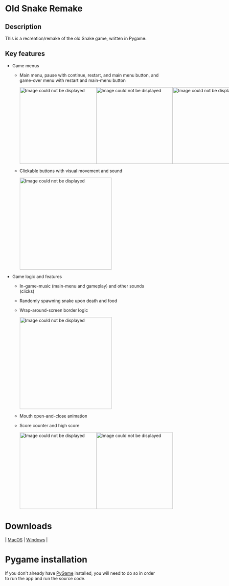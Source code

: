 # Old Snake Remake

## Description

This is a recreation/remake of the old Snake game, written in Pygame.

## Key features

- Game menus
  - Main menu, pause with continue, restart, and main menu button, and game-over menu with restart and main-menu button
    <div style="display: flex;">
      <img src="https://i.imgur.com/fJJzWT6.jpg" alt="Image could not be displayed" width="250"/>
      <img src="https://i.imgur.com/nA0ufLY.png" alt="Image could not be displayed" width="250"/>
      <img src="https://i.imgur.com/VwdB8Kz.png" alt="Image could not be displayed" width="250"/>
    </div>

  - Clickable buttons with visual movement and sound

    <img src="https://i.imgur.com/R2vg0En.gif" alt="Image could not be displayed" width="300"/>

- Game logic and features
  - In-game-music (main-menu and gameplay) and other sounds (clicks)
  - Randomly spawning snake upon death and food
  - Wrap-around-screen border logic
  
    <img src="https://i.imgur.com/I6lklFH.gif" alt="Image could not be displayed" width="300"/>
  
  - Mouth open-and-close animation
  - Score counter and high score
    <div style="display: flex;">
      <img src="https://i.imgur.com/hGZDpiy.gif" alt="Image could not be displayed" width="250"/>
      <img src="https://i.imgur.com/NsCRWpi.png" alt="Image could not be displayed" width="250"/>
    </div>


# Downloads
| [MacOS](https://drive.google.com/file/d/1PLObGiXQJcIRGhAdnEI0jp8995cOF7Rv/view?usp=sharing) | [Windows]() |

# Pygame installation
If you don't already have [PyGame](https://www.pygame.org/wiki/GettingStarted) installed, you will need to do so in order to run the app and run the source code.
